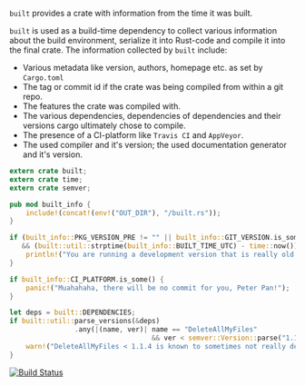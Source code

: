 ```built``` provides a crate with information from the time it was built.

`built` is used as a build-time dependency to collect various information
about the build environment, serialize it into Rust-code and compile
it into the final crate. The information collected by `built` include:

 * Various metadata like version, authors, homepage etc. as set by `Cargo.toml`
 * The tag or commit id if the crate was being compiled from within a git repo.
 * The features the crate was compiled with.
 * The various dependencies, dependencies of dependencies and their versions
   cargo ultimately chose to compile.
 * The presence of a CI-platform like `Travis CI` and `AppVeyor`.
 * The used compiler and it's version; the used documentation generator and
   it's version.

```rust
extern crate built;
extern crate time;
extern crate semver;

pub mod built_info {
    include!(concat!(env!("OUT_DIR"), "/built.rs"));
}

if (built_info::PKG_VERSION_PRE != "" || built_info::GIT_VERSION.is_some())
   && (built::util::strptime(built_info::BUILT_TIME_UTC) - time::now()).num_days() > 180 {
    println!("You are running a development version that is really old. Update soon!");
}

if built_info::CI_PLATFORM.is_some() {
    panic!("Muahahaha, there will be no commit for you, Peter Pan!");
}

let deps = built::DEPENDENCIES;
if built::util::parse_versions(&deps)
                .any(|(name, ver)| name == "DeleteAllMyFiles"
                                   && ver < semver::Version::parse("1.1.4").unwrap())) {
    warn!("DeleteAllMyFiles < 1.1.4 is known to sometimes not really delete all your files. Beware!");
}
```

[![Build Status](https://travis-ci.org/lukaslueg/built.svg?branch=master)](https://travis-ci.org/lukaslueg/built)

